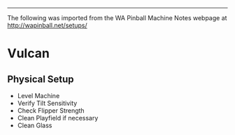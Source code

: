***
The following was imported from the WA Pinball Machine Notes webpage at http://wapinball.net/setups/
# Vulcan
## Physical Setup
-   Level Machine
-   Verify Tilt Sensitivity
-   Check Flipper Strength
-   Clean Playfield if necessary
-   Clean Glass
